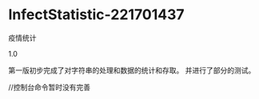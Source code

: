 # InfectStatistic-221701437
疫情统计

<version>1.0<version>

第一版初步完成了对字符串的处理和数据的统计和存取。
并进行了部分的测试。

//控制台命令暂时没有完善
